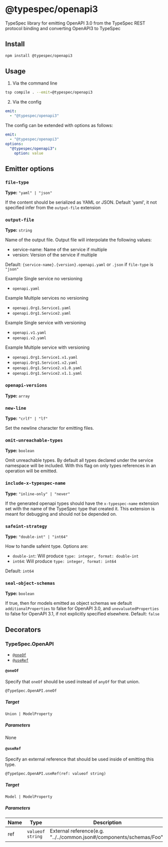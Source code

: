 # @typespec/openapi3

TypeSpec library for emitting OpenAPI 3.0 from the TypeSpec REST protocol binding and converting OpenAPI3 to TypeSpec

## Install

```bash
npm install @typespec/openapi3
```

## Usage

1. Via the command line

```bash
tsp compile . --emit=@typespec/openapi3
```

2. Via the config

```yaml
emit:
  - "@typespec/openapi3"
```

The config can be extended with options as follows:

```yaml
emit:
  - "@typespec/openapi3"
options:
  "@typespec/openapi3":
    option: value
```

## Emitter options

### `file-type`

**Type:** `"yaml" | "json"`

If the content should be serialized as YAML or JSON. Default 'yaml', it not specified infer from the `output-file` extension

### `output-file`

**Type:** `string`

Name of the output file.
Output file will interpolate the following values:

- service-name: Name of the service if multiple
- version: Version of the service if multiple

Default: `{service-name}.{version}.openapi.yaml` or `.json` if `file-type` is `"json"`

Example Single service no versioning

- `openapi.yaml`

Example Multiple services no versioning

- `openapi.Org1.Service1.yaml`
- `openapi.Org1.Service2.yaml`

Example Single service with versioning

- `openapi.v1.yaml`
- `openapi.v2.yaml`

Example Multiple service with versioning

- `openapi.Org1.Service1.v1.yaml`
- `openapi.Org1.Service1.v2.yaml`
- `openapi.Org1.Service2.v1.0.yaml`
- `openapi.Org1.Service2.v1.1.yaml`

### `openapi-versions`

**Type:** `array`

### `new-line`

**Type:** `"crlf" | "lf"`

Set the newline character for emitting files.

### `omit-unreachable-types`

**Type:** `boolean`

Omit unreachable types.
By default all types declared under the service namespace will be included. With this flag on only types references in an operation will be emitted.

### `include-x-typespec-name`

**Type:** `"inline-only" | "never"`

If the generated openapi types should have the `x-typespec-name` extension set with the name of the TypeSpec type that created it.
This extension is meant for debugging and should not be depended on.

### `safeint-strategy`

**Type:** `"double-int" | "int64"`

How to handle safeint type. Options are:

- `double-int`: Will produce `type: integer, format: double-int`
- `int64`: Will produce `type: integer, format: int64`

Default: `int64`

### `seal-object-schemas`

**Type:** `boolean`

If true, then for models emitted as object schemas we default `additionalProperties` to false for
OpenAPI 3.0, and `unevaluatedProperties` to false for OpenAPI 3.1, if not explicitly specified elsewhere.
Default: `false`

## Decorators

### TypeSpec.OpenAPI

- [`@oneOf`](#@oneof)
- [`@useRef`](#@useref)

#### `@oneOf`

Specify that `oneOf` should be used instead of `anyOf` for that union.

```typespec
@TypeSpec.OpenAPI.oneOf
```

##### Target

`Union | ModelProperty`

##### Parameters

None

#### `@useRef`

Specify an external reference that should be used inside of emitting this type.

```typespec
@TypeSpec.OpenAPI.useRef(ref: valueof string)
```

##### Target

`Model | ModelProperty`

##### Parameters

| Name | Type             | Description                                                          |
| ---- | ---------------- | -------------------------------------------------------------------- |
| ref  | `valueof string` | External reference(e.g. "../../common.json#/components/schemas/Foo") |
